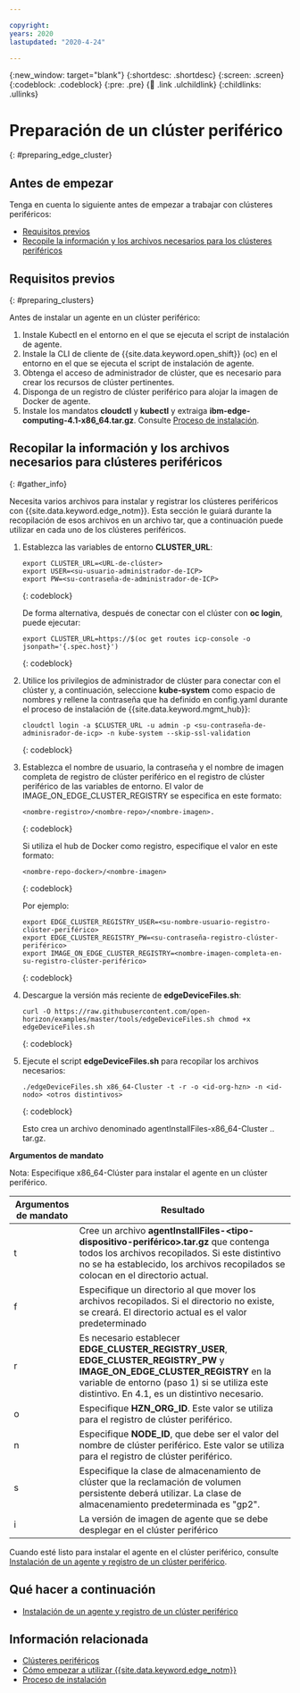 ```yaml
---

copyright:
years: 2020
lastupdated: "2020-4-24"

---
```


{:new_window: target="blank"}
{:shortdesc: .shortdesc}
{:screen: .screen}
{:codeblock: .codeblock}
{:pre: .pre}
{:child: .link .ulchildlink}
{:childlinks: .ullinks}

# Preparación de un clúster periférico
{: #preparing_edge_cluster}

## Antes de empezar

Tenga en cuenta lo siguiente antes de empezar a trabajar con clústeres periféricos:

* [Requisitos previos](#preparing_clusters)
* [Recopile la información y los archivos necesarios para los clústeres periféricos](#gather_info)

## Requisitos previos
{: #preparing_clusters}

Antes de instalar un agente en un clúster periférico:

1. Instale Kubectl en el entorno en el que se ejecuta el script de instalación de agente.
2. Instale la CLI de cliente de {{site.data.keyword.open_shift}} (oc) en el entorno en el que
se ejecuta el script de instalación de agente.
3. Obtenga el acceso de administrador de clúster, que es necesario para crear los recursos de clúster pertinentes.
4. Disponga de un registro de clúster periférico para alojar la imagen de Docker de agente.
5. Instale los mandatos **cloudctl** y **kubectl**
y extraiga **ibm-edge-computing-4.1-x86_64.tar.gz**. Consulte
[Proceso de instalación](../installing/install.md#process).

## Recopilar la información y los archivos necesarios para clústeres periféricos
{: #gather_info}

Necesita varios archivos para instalar y registrar los clústeres periféricos
con {{site.data.keyword.edge_notm}}. Esta sección le guiará durante la recopilación de esos archivos
en un archivo tar, que a continuación puede utilizar en cada uno de los clústeres periféricos.

1. Establezca las variables de entorno **CLUSTER_URL**:

    ```
    export CLUSTER_URL=<URL-de-clúster>
   export USER=<su-usuario-administrador-de-ICP>
   export PW=<su-contraseña-de-administrador-de-ICP>
    ```
    {: codeblock}

    De forma alternativa, después de conectar con el clúster con **oc login**, puede ejecutar:

    ```
    export CLUSTER_URL=https://$(oc get routes icp-console -o jsonpath='{.spec.host}')
    ```
    {: codeblock}
    
2. Utilice los privilegios de administrador de clúster para conectar con el clúster y, a continuación,
seleccione **kube-system** como espacio de nombres y rellene la contraseña que ha definido en
config.yaml durante el proceso de instalación de {{site.data.keyword.mgmt_hub}}[](../installing/install.md#process):

    ```
    cloudctl login -a $CLUSTER_URL -u admin -p <su-contraseña-de-adminisrador-de-icp> -n kube-system --skip-ssl-validation
    ```
    {: codeblock}    

3. Establezca el nombre de usuario, la contraseña y el nombre de imagen completa de registro de
clúster periférico en el registro de clúster periférico de las variables de entorno. El valor de
IMAGE_ON_EDGE_CLUSTER_REGISTRY se especifica en este formato:

    ```
    <nombre-registro>/<nombre-repo>/<nombre-imagen>.
    ```
    {: codeblock} 

    Si utiliza el hub de Docker como registro, especifique el valor en este formato:
    
    ```
    <nombre-repo-docker>/<nombre-imagen>
    ```
    {: codeblock}
    
    Por ejemplo:
    
    ```
    export EDGE_CLUSTER_REGISTRY_USER=<su-nombre-usuario-registro-clúster-periférico>
    export EDGE_CLUSTER_REGISTRY_PW=<su-contraseña-registro-clúster-periférico>
    export IMAGE_ON_EDGE_CLUSTER_REGISTRY=<nombre-imagen-completa-en-su-registro-clúster-periférico>
    ```
    {: codeblock}
    
4. Descargue la versión más reciente de **edgeDeviceFiles.sh**:

   ```
   curl -O https://raw.githubusercontent.com/open-horizon/examples/master/tools/edgeDeviceFiles.sh chmod +x edgeDeviceFiles.sh
   ```
   {: codeblock}

5. Ejecute el script **edgeDeviceFiles.sh** para recopilar los archivos necesarios:

   ```
   ./edgeDeviceFiles.sh x86_64-Cluster -t -r -o <id-org-hzn> -n <id-nodo> <otros distintivos>
   ```
   {: codeblock}
    
   Esto crea un archivo denominado agentInstallFiles-x86_64-Cluster .. tar.gz. 
    
**Argumentos de mandato**
   
Nota: Especifique x86_64-Clúster para instalar el agente en un clúster periférico.
   
|Argumentos de mandato|Resultado|
|-----------------|------|
|t                |Cree un archivo **agentInstallFiles-&lt;tipo-dispositivo-periférico&gt;.tar.gz** que contenga todos los archivos recopilados. Si este distintivo no se ha establecido, los archivos recopilados se colocan en el directorio actual.|
|f                |Especifique un directorio al que mover los archivos recopilados. Si el directorio no existe, se creará. El directorio actual es el valor predeterminado|
|r                |Es necesario establecer **EDGE_CLUSTER_REGISTRY_USER**, **EDGE_CLUSTER_REGISTRY_PW** y **IMAGE_ON_EDGE_CLUSTER_REGISTRY** en la variable de entorno (paso 1) si se utiliza este distintivo. En 4.1, es un distintivo necesario.|
|o                |Especifique **HZN_ORG_ID**. Este valor se utiliza para el registro de clúster periférico.|
|n                |Especifique **NODE_ID**, que debe ser el valor del nombre de clúster periférico. Este valor se utiliza para el registro de clúster periférico.|
|s                |Especifique la clase de almacenamiento de clúster que la reclamación de volumen persistente deberá utilizar. La clase de almacenamiento predeterminada es "gp2".|
|i                |La versión de imagen de agente que se debe desplegar en el clúster periférico|


Cuando esté listo para instalar el agente en el clúster periférico, consulte
[Instalación de un agente y registro de un clúster periférico](importing_clusters.md).

<!--DELETE DOWN TO    
   The following flags are only supported for x86_64-Cluster:

    * **-r**: specify edge cluster registry if edge cluster is not using Openshift image registry. "EDGE_CLUSTER_REGISTRY_USER", "EDGE_CLUSTER_REGISTRY_PW" and "EDGE_CLUSTER_REGISTRY_REPONAME" need to be set in environment variable (step 1) if using this flag.
    * **-s**: specify cluster storage class to be used by persistent volume claim. Default storage class is "gp2".
    * **-i**: agent image version to be deployed on edge cluster
    * **-o**: specify HZN_ORG_ID. This value is used for edge cluster registration.
    * **-n**: specify NODE_ID. NODE_ID should be the value of your edge cluster name. This value is used for edge cluster registration. 

4. The command in the previous step creates a file that is called **agentInstallFiles-&lt;edge-device-type&gt;.tar.gz**. If you have other types of edge devices (different architectures), repeat the previous step for each type.

5. Take note of the API key that was created and displayed by the **edgeDeviceFiles.sh** command.

6. Now that you are logged in via **cloudctl**, if you need to create additional API keys for users to use with the {{site.data.keyword.horizon}} **hzn** command:

   ```
   cloudctl iam api-key-create "<choose-an-api-key-name>" -d "<choose-an-api-key-description>"
   ```
   {: codeblock}

   In the output of the command look for the key value in the line that starts with **API Key** and save the key value for future use.

7. When you are ready to set up edge devices, follow [Getting started using {{site.data.keyword.edge_devices_notm}}](../getting_started/getting_started.md).

Lily - is the pointer in step 7 above still correct?-->

## Qué hacer a continuación

* [Instalación de un agente y registro de un clúster periférico](importing_clusters.md)

## Información relacionada

* [Clústeres periféricos](edge_clusters.md)
* [Cómo empezar a utilizar {{site.data.keyword.edge_notm}}](../getting_started/getting_started.md)
* [Proceso de instalación](../installing/install.md#process)
